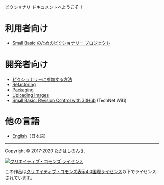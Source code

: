 ピクショナリ ドキュメントへようこそ！

# 利用者向け
* [Small Basic のためのピクショナリー プロジェクト](README-ja)

# 開発者向け
* [ピクショナリーに参加する方法](https://github.com/nonkitMac/Pictionary/blob/master/CONTRIBUTING-ja.md)
* [Refactoring](Refactoring)
* [Packaging](Packaging)
* [Uploading Images](Uploading-Images)
* [Small Basic: Revision Control with GitHub](https://social.technet.microsoft.com/wiki/contents/articles/37846.small-basic-revision-control-with-github.aspx) (TechNet Wiki)

# 他の言語
* [English](Documents)（日本語）

____

Copyright © 2017-2020 たかはしのんき.

[![クリエイティブ・コモンズ ライセンス](https://i.creativecommons.org/l/by/4.0/88x31.png)](http://creativecommons.org/licenses/by/4.0/deed.ja)

この作品は[クリエイティブ・コモンズ表示4.0国際ライセンス](http://creativecommons.org/licenses/by/4.0/deed.ja)の下でライセンスされています。